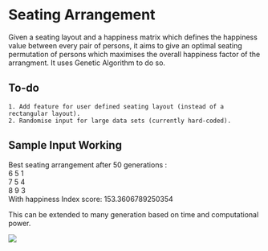 # Seating Arrangement

Given a seating layout and a happiness matrix which defines the happiness value between every pair of persons, it aims to give an optimal seating permutation of persons which maximises the overall happiness factor of the arrangment. It uses Genetic Algorithm to do so.

## To-do
```
1. Add feature for user defined seating layout (instead of a rectangular layout).
2. Randomise input for large data sets (currently hard-coded).
```

## Sample Input Working

Best seating arrangement after 50 generations :<br/>
6 5 1<br/>
7 5 4<br/>
8 9 3<br/>
With happiness Index score: 153.3606789250354

This can be extended to many generation based on time and computational power.


![](graph.png)
